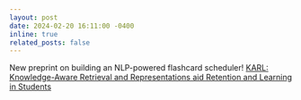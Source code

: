 ```yaml
---
layout: post
date: 2024-02-20 16:11:00 -0400
inline: true
related_posts: false
---
```


New preprint on building an NLP-powered flashcard scheduler! [KARL: Knowledge-Aware Retrieval and Representations aid Retention and Learning in Students](https://arxiv.org/abs/2402.12291)
